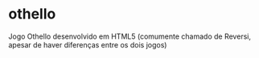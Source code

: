# othello
Jogo Othello desenvolvido em HTML5 (comumente chamado de Reversi, apesar de haver diferenças entre os dois jogos)
